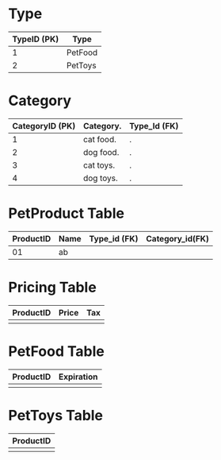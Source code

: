 

# Type
| TypeID (PK)        | Type          | 
| ------------------ | --------------|
| 1                  | PetFood       |  
| 2                  | PetToys       | 


# Category 
|CategoryID (PK)     |Category.      |   Type_Id (FK)|
|--------------------|---------------|---------------|
| 1                  |cat food.      |.              |
| 2                  |dog food.      |.              |
| 3                  |cat toys.      |.              |
|4                   |dog toys.      |.              |

# PetProduct Table

| ProductID      | Name          | Type_id (FK) |Category_id(FK)  | 
| -------------- | --------------| -------------| --------------- | 
| 01             |  ab           |              |                 |      



# Pricing Table

| ProductID          | Price | Tax |
| ------------------ | ----- | --- |
|                    |       |     |

# PetFood Table

| ProductID          | Expiration |
| ------------------ | ---------- |
|                    |            |

# PetToys Table

| ProductID          |
| ------------------ |
|                    |

